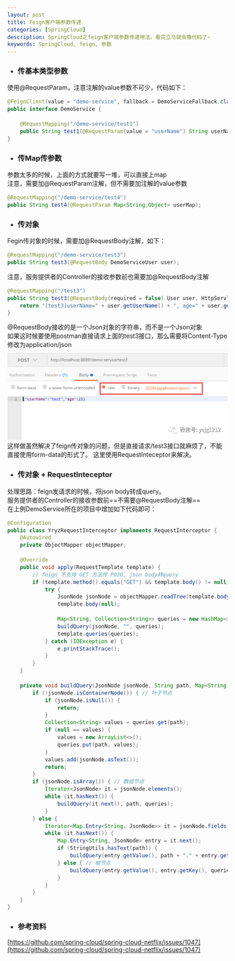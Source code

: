 ```yaml
---
layout: post
title: Feign客户端参数传递
categories: [SpringCloud]
description: SpringCloud之feign客户端参数传递用法。看完立马就会撸代码了~
keywords: SpringCloud, feign, 参数
---
```


- ### 传基本类型参数
使用@RequestParam，注意注解的value参数不可少，代码如下：
```java
@FeignClient(value = "demo-service", fallback = DemoServiceFallback.class) 
public interface DemoService {

    @RequestMapping("/demo-service/test1")
    public String test1(@RequestParam(value = "userName") String userName, @RequestParam(value = "age") int age);
}
```

- ### 传Map传参数
参数太多的时候，上面的方式就要写一堆，可以直接上map <br />
注意，需要加@RequestParam注解，但不需要加注解的value参数
```java
@RequestMapping("/demo-service/test4")
public String test4(@RequestParam Map<String,Object> userMap);
```


- ### 传对象
Fegin传对象的时候，需要加@RequestBody注解，如下：
```java
@RequestMapping("/demo-service/test3")
public String test3(@RequestBody DemoServiceUser user);
```
注意，服务提供者的Controller的接收参数前也需要加@RequestBody注解
```java
@RequestMapping("/test3")
public String test3(@RequestBody(required = false) User user, HttpServletRequest request) {
	return "[test3]userName=" + user.getUserName() + ", age=" + user.getAge();
}
```
@RequestBody接收的是一个Json对象的字符串，而不是一个Json对象<br />
如果这时候要使用postman直接请求上面的test3接口，那么需要将Content-Type修改为application/json
![image](/images/posts/springcloud/postman-request-body.png)<br />
这样做虽然解决了feign传对象的问题，但是直接请求/test3接口就麻烦了，不能直接使用form-data的形式了。
这里使用RequestInteceptor来解决。


- ### 传对象 + RequestInteceptor
处理思路：feign发请求的时候，将json body转成query。<br />
服务提供者的Controller的接收参数前==不需要@RequestBody注解== <br />
在上例DemoService所在的项目中增加如下代码即可：
```java
@Configuration
public class YryzRequestInterceptor implements RequestInterceptor {
	@Autowired
	private ObjectMapper objectMapper;

	@Override
	public void apply(RequestTemplate template) {
		// feign 不支持 GET 方法传 POJO, json body转query
		if (template.method().equals("GET") && template.body() != null) {
			try {
				JsonNode jsonNode = objectMapper.readTree(template.body());
				template.body(null);

				Map<String, Collection<String>> queries = new HashMap<>();
				buildQuery(jsonNode, "", queries);
				template.queries(queries);
			} catch (IOException e) {
				e.printStackTrace();
			}
		}
	}

	private void buildQuery(JsonNode jsonNode, String path, Map<String, Collection<String>> queries) {
		if (!jsonNode.isContainerNode()) { // 叶子节点
			if (jsonNode.isNull()) {
				return;
			}
			Collection<String> values = queries.get(path);
			if (null == values) {
				values = new ArrayList<>();
				queries.put(path, values);
			}
			values.add(jsonNode.asText());
			return;
		}
		if (jsonNode.isArray()) { // 数组节点
			Iterator<JsonNode> it = jsonNode.elements();
			while (it.hasNext()) {
				buildQuery(it.next(), path, queries);
			}
		} else {
			Iterator<Map.Entry<String, JsonNode>> it = jsonNode.fields();
			while (it.hasNext()) {
				Map.Entry<String, JsonNode> entry = it.next();
				if (StringUtils.hasText(path)) {
					buildQuery(entry.getValue(), path + "." + entry.getKey(), queries);
				} else { // 根节点
					buildQuery(entry.getValue(), entry.getKey(), queries);
				}
			}
		}
	}
}
```

- ### 参考资料
[https://github.com/spring-cloud/spring-cloud-netflix/issues/1047](https://github.com/spring-cloud/spring-cloud-netflix/issues/1047)




